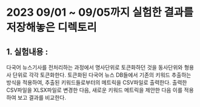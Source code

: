 # 2023 09/01 ~ 09/05까지 실험한 결과를 저장해놓은 디렉토리

## 1. 실험내용 :
다국어 뉴스기사를 전처리하는 과정에서 명사단위로 토큰화하던 것을 동사단위와 형용사 단위로 각각 토큰화한다. 토큰화된 다국어 뉴스 DB들에서 기존의 키워드 추출하는 방식을 적용하여, 추출된 키워드들로부터의 메트릭을 CSV파일로 출력한다.
출력한 CSV파일을 XLSX파일로 변경한 다음, 새로운 키워드 메트릭을 제안한 다음 이를 적용하여 보고 결과를 비교한다.
